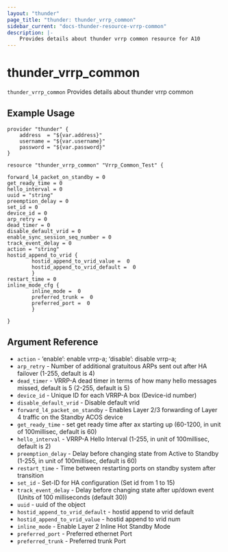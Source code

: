 ```yaml
---
layout: "thunder"
page_title: "thunder: thunder_vrrp_common"
sidebar_current: "docs-thunder-resource-vrrp-common"
description: |-
	Provides details about thunder vrrp common resource for A10
---
```


# thunder\_vrrp\_common

`thunder_vrrp_common` Provides details about thunder vrrp common
## Example Usage


```hcl
provider "thunder" {
    address  = "${var.address}"
    username = "${var.username}"  
    password = "${var.password}"
}

resource "thunder_vrrp_common" "Vrrp_Common_Test" {

forward_l4_packet_on_standby = 0
get_ready_time = 0
hello_interval = 0
uuid = "string"
preemption_delay = 0
set_id = 0
device_id = 0
arp_retry = 0
dead_timer = 0
disable_default_vrid = 0
enable_sync_session_seq_number = 0
track_event_delay = 0
action = "string"
hostid_append_to_vrid {  
        hostid_append_to_vrid_value =  0 
        hostid_append_to_vrid_default =  0 
        }
restart_time = 0
inline_mode_cfg {  
        inline_mode =  0 
        preferred_trunk =  0 
        preferred_port =  0 
        }
 
}
```

## Argument Reference

* `action` - ‘enable’: enable vrrp-a; ‘disable’: disable vrrp-a;
* `arp_retry` - Number of additional gratuitous ARPs sent out after HA failover (1-255, default is 4)
* `dead_timer` - VRRP-A dead timer in terms of how many hello messages missed, default is 5 (2-255, default is 5)
* `device_id` - Unique ID for each VRRP-A box (Device-id number)
* `disable_default_vrid` - Disable default vrid
* `forward_l4_packet_on_standby` - Enables Layer 2/3 forwarding of Layer 4 traffic on the Standby ACOS device
* `get_ready_time` - set get ready time after ax starting up (60-1200, in unit of 100millisec, default is 60)
* `hello_interval` - VRRP-A Hello Interval (1-255, in unit of 100millisec, default is 2)
* `preemption_delay` - Delay before changing state from Active to Standby (1-255, in unit of 100millisec, default is 60)
* `restart_time` - Time between restarting ports on standby system after transition
* `set_id` - Set-ID for HA configuration (Set id from 1 to 15)
* `track_event_delay` - Delay before changing state after up/down event (Units of 100 milliseconds (default 30))
* `uuid` - uuid of the object
* `hostid_append_to_vrid_default` - hostid append to vrid default
* `hostid_append_to_vrid_value` - hostid append to vrid num
* `inline_mode` - Enable Layer 2 Inline Hot Standby Mode
* `preferred_port` - Preferred ethernet Port
* `preferred_trunk` - Preferred trunk Port

